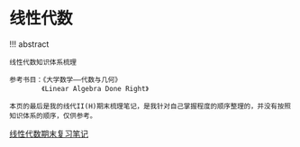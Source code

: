 # 线性代数

!!! abstract

    线性代数知识体系梳理
    
    参考书目：《大学数学——代数与几何》
    		《Linear Algebra Done Right》
    
    本页的最后是我的线代II(H)期末梳理笔记，是我针对自己掌握程度的顺序整理的，并没有按照知识体系的顺序，仅供参考。

[线性代数期末复习笔记](线性代数.pdf)